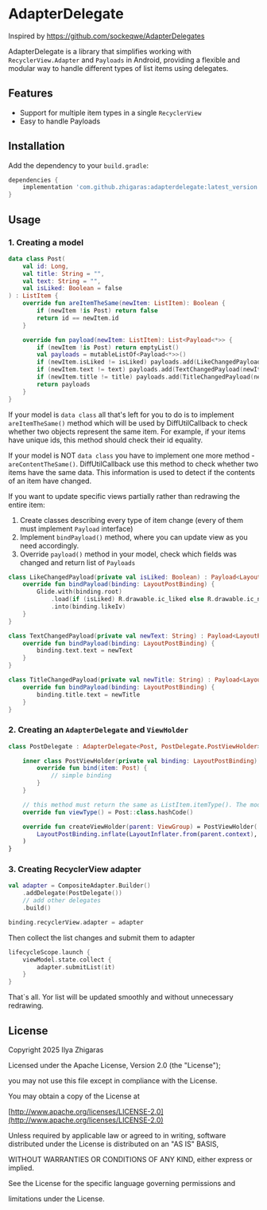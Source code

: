 # AdapterDelegate

Inspired by https://github.com/sockeqwe/AdapterDelegates

AdapterDelegate is a library that simplifies working with `RecyclerView.Adapter` and `Payloads` in Android, providing a flexible and modular way to handle different types of list items using delegates.

## Features

- Support for multiple item types in a single `RecyclerView`
- Easy to handle Payloads

## Installation

Add the dependency to your `build.gradle`:

```gradle
dependencies {
    implementation 'com.github.zhigaras:adapterdelegate:latest_version'
}
```

## Usage

### 1. Creating a model

```kotlin
data class Post(
    val id: Long,
    val title: String = "",
    val text: String = "",
    val isLiked: Boolean = false
) : ListItem {
    override fun areItemTheSame(newItem: ListItem): Boolean {
        if (newItem !is Post) return false
        return id == newItem.id
    }

    override fun payload(newItem: ListItem): List<Payload<*>> {
        if (newItem !is Post) return emptyList()
        val payloads = mutableListOf<Payload<*>>()
        if (newItem.isLiked != isLiked) payloads.add(LikeChangedPayload(newItem.isLiked))
        if (newItem.text != text) payloads.add(TextChangedPayload(newItem.text))
        if (newItem.title != title) payloads.add(TitleChangedPayload(newItem.title))
        return payloads
    }
}
```

If your model is `data class` all that's left for you to do is to implement `areItemTheSame()` method
which will be used by DiffUtilCallback to check whether two objects represent the same item.
For example, if your items have unique ids, this method should check their id equality.

If your model is NOT `data class` you have to implement one more method - `areContentTheSame()`. 
DiffUtilCallback use this method to check whether two items have the same data.
This information is used to detect if the contents of an item have changed.

If you want to update specific views partially rather than redrawing the entire item:
1. Create classes describing every type of item change (every of them must implement `Payload` interface)
2. Implement `bindPayload()` method, where you can update view as you need accordingly.
3. Override `payload()` method in your model, check which fields was changed and return list of `Payloads`

```kotlin
class LikeChangedPayload(private val isLiked: Boolean) : Payload<LayoutPostBinding> {
    override fun bindPayload(binding: LayoutPostBinding) {
        Glide.with(binding.root)
            .load(if (isLiked) R.drawable.ic_liked else R.drawable.ic_not_liked)
            .into(binding.likeIv)
    }
}

class TextChangedPayload(private val newText: String) : Payload<LayoutPostBinding> {
    override fun bindPayload(binding: LayoutPostBinding) {
        binding.text.text = newText
    }
}

class TitleChangedPayload(private val newTitle: String) : Payload<LayoutPostBinding> {
    override fun bindPayload(binding: LayoutPostBinding) {
        binding.title.text = newTitle
    }
}
```

### 2. Creating an `AdapterDelegate` and `ViewHolder`

```kotlin
class PostDelegate : AdapterDelegate<Post, PostDelegate.PostViewHolder>() {

    inner class PostViewHolder(private val binding: LayoutPostBinding) : ViewHolderDelegate<Post>(binding) {
        override fun bind(item: Post) {
            // simple binding
        }
    }

    // this method must return the same as ListItem.itemType(). The model-delegate linking is achieved by this.
    override fun viewType() = Post::class.hashCode()

    override fun createViewHolder(parent: ViewGroup) = PostViewHolder(
        LayoutPostBinding.inflate(LayoutInflater.from(parent.context), parent, false)
    )
}
```

### 3. Creating RecyclerView adapter

```kotlin
val adapter = CompositeAdapter.Builder()
    .addDelegate(PostDelegate())
    // add other delegates
    .build()

binding.recyclerView.adapter = adapter
```

Then collect the list changes and submit them to adapter

```kotlin
lifecycleScope.launch { 
    viewModel.state.collect {
        adapter.submitList(it)
    }
}
```

That`s all. Yor list will be updated smoothly and without unnecessary redrawing.

## License

Copyright 2025 Ilya Zhigaras

Licensed under the Apache License, Version 2.0 (the "License");

you may not use this file except in compliance with the License.

You may obtain a copy of the License at

&#x20;  [http://www.apache.org/licenses/LICENSE-2.0](http://www.apache.org/licenses/LICENSE-2.0)

Unless required by applicable law or agreed to in writing, software
distributed under the License is distributed on an "AS IS" BASIS,

WITHOUT WARRANTIES OR CONDITIONS OF ANY KIND, either express or implied.

See the License for the specific language governing permissions and

limitations under the License.

